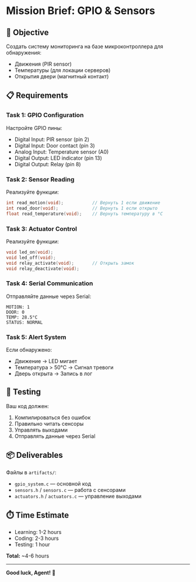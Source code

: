 # Mission Brief: GPIO & Sensors

## 🎯 Objective

Создать систему мониторинга на базе микроконтроллера для обнаружения:
- Движения (PIR sensor)
- Температуры (для локации серверов)
- Открытия двери (магнитный контакт)

## 📋 Requirements

### Task 1: GPIO Configuration

Настройте GPIO пины:
- Digital Input: PIR sensor (pin 2)
- Digital Input: Door contact (pin 3)
- Analog Input: Temperature sensor (A0)
- Digital Output: LED indicator (pin 13)
- Digital Output: Relay (pin 8)

### Task 2: Sensor Reading

Реализуйте функции:
```c
int read_motion(void);           // Вернуть 1 если движение
int read_door(void);             // Вернуть 1 если открыто
float read_temperature(void);    // Вернуть температуру в °C
```

### Task 3: Actuator Control

Реализуйте функции:
```c
void led_on(void);
void led_off(void);
void relay_activate(void);       // Открыть замок
void relay_deactivate(void);
```

### Task 4: Serial Communication

Отправляйте данные через Serial:
```
MOTION: 1
DOOR: 0  
TEMP: 28.5°C
STATUS: NORMAL
```

### Task 5: Alert System

Если обнаружено:
- Движение → LED мигает
- Температура > 50°C → Сигнал тревоги
- Дверь открыта → Запись в лог

## 🧪 Testing

Ваш код должен:
1. Компилироваться без ошибок
2. Правильно читать сенсоры
3. Управлять выходами
4. Отправлять данные через Serial

## 📦 Deliverables

Файлы в `artifacts/`:
- `gpio_system.c` — основной код
- `sensors.h` / `sensors.c` — работа с сенсорами
- `actuators.h` / `actuators.c` — управление выходами

## ⏱️ Time Estimate

- Learning: 1-2 hours
- Coding: 2-3 hours
- Testing: 1 hour

**Total:** ~4-6 hours

---

**Good luck, Agent!** 🚀
